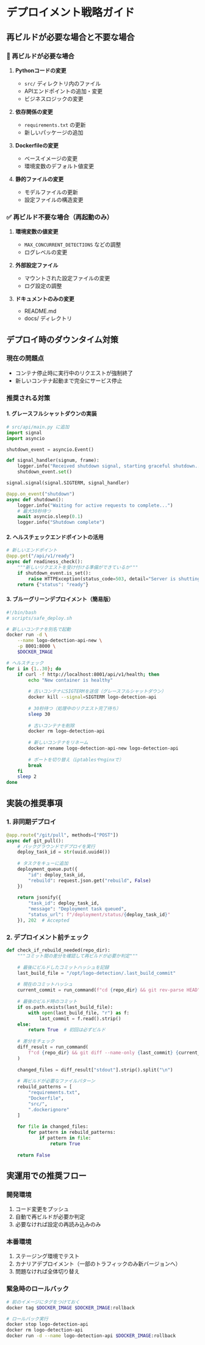 # デプロイメント戦略ガイド

## 再ビルドが必要な場合と不要な場合

### 🔄 再ビルドが必要な場合

1. **Pythonコードの変更**
   - `src/` ディレクトリ内のファイル
   - APIエンドポイントの追加・変更
   - ビジネスロジックの変更

2. **依存関係の変更**
   - `requirements.txt` の更新
   - 新しいパッケージの追加

3. **Dockerfileの変更**
   - ベースイメージの変更
   - 環境変数のデフォルト値変更

4. **静的ファイルの変更**
   - モデルファイルの更新
   - 設定ファイルの構造変更

### ✅ 再ビルド不要な場合（再起動のみ）

1. **環境変数の値変更**
   - `MAX_CONCURRENT_DETECTIONS` などの調整
   - ログレベルの変更

2. **外部設定ファイル**
   - マウントされた設定ファイルの変更
   - ログ設定の調整

3. **ドキュメントのみの変更**
   - README.md
   - docs/ ディレクトリ

## デプロイ時のダウンタイム対策

### 現在の問題点
- コンテナ停止時に実行中のリクエストが強制終了
- 新しいコンテナ起動まで完全にサービス停止

### 推奨される対策

#### 1. グレースフルシャットダウンの実装

```python
# src/api/main.py に追加
import signal
import asyncio

shutdown_event = asyncio.Event()

def signal_handler(signum, frame):
    logger.info("Received shutdown signal, starting graceful shutdown...")
    shutdown_event.set()

signal.signal(signal.SIGTERM, signal_handler)

@app.on_event("shutdown")
async def shutdown():
    logger.info("Waiting for active requests to complete...")
    # 最大30秒待つ
    await asyncio.sleep(0.1)
    logger.info("Shutdown complete")
```

#### 2. ヘルスチェックエンドポイントの活用

```python
# 新しいエンドポイント
@app.get("/api/v1/ready")
async def readiness_check():
    """新しいリクエストを受け付ける準備ができているか"""
    if shutdown_event.is_set():
        raise HTTPException(status_code=503, detail="Server is shutting down")
    return {"status": "ready"}
```

#### 3. ブルーグリーンデプロイメント（簡易版）

```bash
#!/bin/bash
# scripts/safe_deploy.sh

# 新しいコンテナを別名で起動
docker run -d \
    --name logo-detection-api-new \
    -p 8001:8000 \
    $DOCKER_IMAGE

# ヘルスチェック
for i in {1..30}; do
    if curl -f http://localhost:8001/api/v1/health; then
        echo "New container is healthy"
        
        # 古いコンテナにSIGTERMを送信（グレースフルシャットダウン）
        docker kill --signal=SIGTERM logo-detection-api
        
        # 30秒待つ（処理中のリクエスト完了待ち）
        sleep 30
        
        # 古いコンテナを削除
        docker rm logo-detection-api
        
        # 新しいコンテナをリネーム
        docker rename logo-detection-api-new logo-detection-api
        
        # ポートを切り替え（iptablesやnginxで）
        break
    fi
    sleep 2
done
```

## 実装の推奨事項

### 1. 非同期デプロイ

```python
@app.route("/git/pull", methods=["POST"])
async def git_pull():
    # バックグラウンドでデプロイを実行
    deploy_task_id = str(uuid.uuid4())
    
    # タスクをキューに追加
    deployment_queue.put({
        "id": deploy_task_id,
        "rebuild": request.json.get("rebuild", False)
    })
    
    return jsonify({
        "task_id": deploy_task_id,
        "message": "Deployment task queued",
        "status_url": f"/deployment/status/{deploy_task_id}"
    }), 202  # Accepted
```

### 2. デプロイメント前チェック

```python
def check_if_rebuild_needed(repo_dir):
    """コミット間の差分を確認して再ビルドが必要か判定"""
    
    # 最後にビルドしたコミットハッシュを記録
    last_build_file = "/opt/logo-detection/.last_build_commit"
    
    # 現在のコミットハッシュ
    current_commit = run_command(f"cd {repo_dir} && git rev-parse HEAD")["stdout"].strip()
    
    # 最後のビルド時のコミット
    if os.path.exists(last_build_file):
        with open(last_build_file, "r") as f:
            last_commit = f.read().strip()
    else:
        return True  # 初回は必ずビルド
    
    # 差分をチェック
    diff_result = run_command(
        f"cd {repo_dir} && git diff --name-only {last_commit} {current_commit}"
    )
    
    changed_files = diff_result["stdout"].strip().split("\n")
    
    # 再ビルドが必要なファイルパターン
    rebuild_patterns = [
        "requirements.txt",
        "Dockerfile",
        "src/",
        ".dockerignore"
    ]
    
    for file in changed_files:
        for pattern in rebuild_patterns:
            if pattern in file:
                return True
    
    return False
```

## 実運用での推奨フロー

### 開発環境
1. コード変更をプッシュ
2. 自動で再ビルドが必要か判定
3. 必要なければ設定の再読み込みのみ

### 本番環境
1. ステージング環境でテスト
2. カナリアデプロイメント（一部のトラフィックのみ新バージョンへ）
3. 問題なければ全体切り替え

### 緊急時のロールバック
```bash
# 前のイメージにタグをつけておく
docker tag $DOCKER_IMAGE $DOCKER_IMAGE:rollback

# ロールバック実行
docker stop logo-detection-api
docker rm logo-detection-api
docker run -d --name logo-detection-api $DOCKER_IMAGE:rollback
```